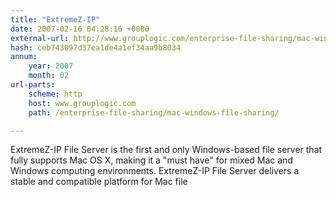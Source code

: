 ```yaml
---
title: "ExtremeZ-IP"
date: 2007-02-16 04:28:16 +0000
external-url: http://www.grouplogic.com/enterprise-file-sharing/mac-windows-file-sharing/
hash: ceb743097d37ea1de4a1ef34aa9b8034
annum:
    year: 2007
    month: 02
url-parts:
    scheme: http
    host: www.grouplogic.com
    path: /enterprise-file-sharing/mac-windows-file-sharing/

---
```


ExtremeZ-IP File Server is the first and only Windows-based file server that fully supports Mac OS X, making it a "must have" for mixed Mac and Windows computing environments. ExtremeZ-IP File Server delivers a stable and compatible platform for Mac file
